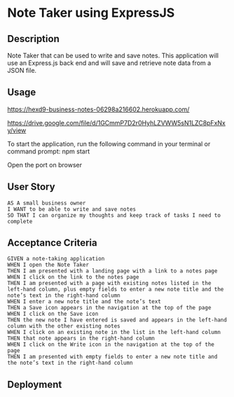 # Note Taker using ExpressJS

## Description

Note Taker that can be used to write and save notes. This application will use an Express.js back end and will save and retrieve note data from a JSON file.


## Usage

https://hexd9-business-notes-06298a216602.herokuapp.com/

https://drive.google.com/file/d/1GCmmP7D2r0HyhLZVWW5sN1LZC8pFxNxy/view

To start the application, run the following command in your terminal or command prompt: npm start

Open the port on browser

## User Story

```
AS A small business owner
I WANT to be able to write and save notes
SO THAT I can organize my thoughts and keep track of tasks I need to complete
```


## Acceptance Criteria

```
GIVEN a note-taking application
WHEN I open the Note Taker
THEN I am presented with a landing page with a link to a notes page
WHEN I click on the link to the notes page
THEN I am presented with a page with existing notes listed in the left-hand column, plus empty fields to enter a new note title and the note’s text in the right-hand column
WHEN I enter a new note title and the note’s text
THEN a Save icon appears in the navigation at the top of the page
WHEN I click on the Save icon
THEN the new note I have entered is saved and appears in the left-hand column with the other existing notes
WHEN I click on an existing note in the list in the left-hand column
THEN that note appears in the right-hand column
WHEN I click on the Write icon in the navigation at the top of the page
THEN I am presented with empty fields to enter a new note title and the note’s text in the right-hand column
```

## Deployment

